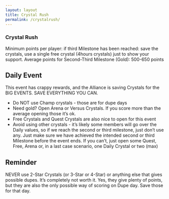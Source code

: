 ```yaml
---
layout: layout
title: Crystal Rush
permalink: /crystalrush/
---
```


### Crystal Rush
Minimum points per player: if third Milestone has been reached: save the crystals, use a single free crystal (4hours crystals) just to show your support.
Average points for Second-Third Milestone (Gold): 500-650 points 

## Daily Event
This event has crappy rewards, and the Alliance is saving Crystals for the BIG EVENTS. SAVE EVERYTHING YOU CAN.

- Do NOT use Champ crystals - those are for dupe days
- Need gold? Open Arena or Versus Crystals. If you score more than the average opening those it’s ok.
- Free Crystals and Quest Crystals are also nice to open for this event
- Avoid using other crystals - it’s likely some members will go over the Daily values, so if we reach the second or third milestone, just don’t use any. Just make sure we have achieved the intended second or third Milestone before the event ends. If you can’t, just open some Quest, Free, Arena or, in a last case scenario, one Daily Crystal or two (max)

## Reminder
NEVER use 2-Star Crystals (or 3-Star or 4-Star) or anything else that gives possible dupes. 
It’s completely not worth it. Yes, they give plenty of points, but they are also the only possible way of scoring on Dupe day. Save those for that day.